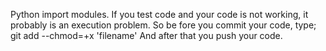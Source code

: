 Python import modules.
If you test code and your code is not working, it probably is an execution problem.
So be fore you commit your code, type;
git add --chmod=+x 'filename'
And after that you push your code.
